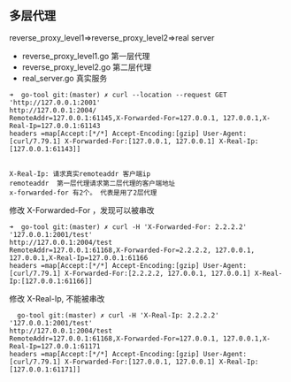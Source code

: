 ## 多层代理

reverse_proxy_level1=>reverse_proxy_level2=>real server

- reverse_proxy_level1.go 第一层代理
- reverse_proxy_level2.go 第二层代理
- real_server.go     真实服务


```text
➜  go-tool git:(master) ✗ curl --location --request GET 'http://127.0.0.1:2001'                                         
http://127.0.0.1:2004/
RemoteAddr=127.0.0.1:61145,X-Forwarded-For=127.0.0.1, 127.0.0.1,X-Real-Ip=127.0.0.1:61143
headers =map[Accept:[*/*] Accept-Encoding:[gzip] User-Agent:[curl/7.79.1] X-Forwarded-For:[127.0.0.1, 127.0.0.1] X-Real-Ip:[127.0.0.1:61143]]


X-Real-Ip: 请求真实remoteaddr 客户端ip
remoteaddr  第一层代理请求第二层代理的客户端地址
x-forwarded-for 有2个。 代表是用了2层代理
```



修改 X-Forwarded-For ，发现可以被串改
```text
➜  go-tool git:(master) ✗ curl -H 'X-Forwarded-For: 2.2.2.2' '127.0.0.1:2001/test'
http://127.0.0.1:2004/test
RemoteAddr=127.0.0.1:61168,X-Forwarded-For=2.2.2.2, 127.0.0.1, 127.0.0.1,X-Real-Ip=127.0.0.1:61166
headers =map[Accept:[*/*] Accept-Encoding:[gzip] User-Agent:[curl/7.79.1] X-Forwarded-For:[2.2.2.2, 127.0.0.1, 127.0.0.1] X-Real-Ip:[127.0.0.1:61166]]
```

修改 X-Real-Ip,  不能被串改
```text
  go-tool git:(master) ✗ curl -H 'X-Real-Ip: 2.2.2.2' '127.0.0.1:2001/test'
http://127.0.0.1:2004/test
RemoteAddr=127.0.0.1:61168,X-Forwarded-For=127.0.0.1, 127.0.0.1,X-Real-Ip=127.0.0.1:61171
headers =map[Accept:[*/*] Accept-Encoding:[gzip] User-Agent:[curl/7.79.1] X-Forwarded-For:[127.0.0.1, 127.0.0.1] X-Real-Ip:[127.0.0.1:61171]]
```
